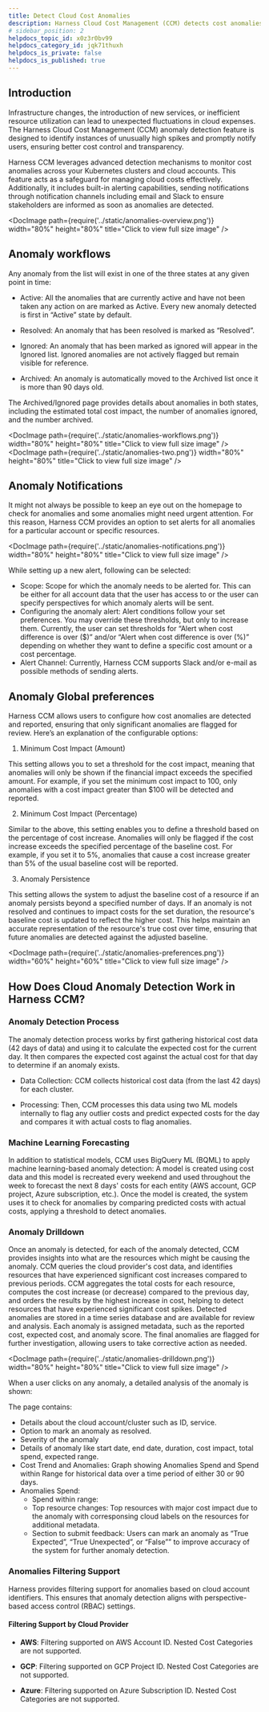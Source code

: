 ```yaml
---
title: Detect Cloud Cost Anomalies
description: Harness Cloud Cost Management (CCM) detects cost anomalies for your Kubernetes clusters and cloud accounts. Cloud cost anomaly detection can be used as a tool to keep cloud costs under control. It al…
# sidebar_position: 2
helpdocs_topic_id: x0z3r0bv99
helpdocs_category_id: jqk71thuxh
helpdocs_is_private: false
helpdocs_is_published: true
---
```

## Introduction

Infrastructure changes, the introduction of new services, or inefficient resource utilization can lead to unexpected fluctuations in cloud expenses. The Harness Cloud Cost Management (CCM) anomaly detection feature is designed to identify instances of unusually high spikes and promptly notify users, ensuring better cost control and transparency.

Harness CCM leverages advanced detection mechanisms to monitor cost anomalies across your Kubernetes clusters and cloud accounts. This feature acts as a safeguard for managing cloud costs effectively. Additionally, it includes built-in alerting capabilities, sending notifications through notification channels including email and Slack to ensure stakeholders are informed as soon as anomalies are detected.

<DocImage path={require('../static/anomalies-overview.png')} width="80%" height="80%" title="Click to view full size image" />

## Anomaly workflows

Any anomaly from the list will exist in one of the three states at any given point in time:

- Active: All the anomalies that are currently active and have not been taken any action on are marked as Active. Every new anomaly detected is first in “Active” state by default.

- Resolved: An anomaly that has been resolved is marked as “Resolved”.

- Ignored: An anomaly that has been marked as ignored will appear in the Ignored list. Ignored anomalies are not actively flagged but remain visible for reference.

- Archived: An anomaly is automatically moved to the Archived list once it is more than 90 days old.

The Archived/Ignored page provides details about anomalies in both states, including the estimated total cost impact, the number of anomalies ignored, and the number archived.

<DocImage path={require('../static/anomalies-workflows.png')} width="80%" height="80%" title="Click to view full size image" />
<DocImage path={require('../static/anomalies-two.png')} width="80%" height="80%" title="Click to view full size image" />

## Anomaly Notifications

It might not always be possible to keep an eye out on the homepage to check for anomalies and some anomalies might need urgent attention. For this reason, Harness CCM provides an option to set alerts for all anomalies for a particular account or specific resources. 

<DocImage path={require('../static/anomalies-notifications.png')} width="80%" height="80%" title="Click to view full size image" />

While setting up a new alert, following can be selected:
- Scope: Scope for which the anomaly needs to be alerted for. This can be either for all account data that the user has access to or the user can specify perspectives for which anomaly alerts will be sent.
- Configuring the anomaly alert: Alert conditions follow your set preferences. You may override these thresholds, but only to increase them. Currently, the user can set thresholds for “Alert when cost difference is over ($)” and/or “Alert when cost difference is over (%)” depending on whether they want to define a specific cost amount or a cost percentage.
- Alert Channel: Currently, Harness CCM supports Slack and/or e-mail as possible methods of sending alerts.

## Anomaly Global preferences

Harness CCM allows users to configure how cost anomalies are detected and reported, ensuring that only significant anomalies are flagged for review. Here’s an explanation of the configurable options:

1. Minimum Cost Impact (Amount)

This setting allows you to set a threshold for the cost impact, meaning that anomalies will only be shown if the financial impact exceeds the specified amount. For example, if you set the minimum cost impact to 100, only anomalies with a cost impact greater than $100 will be detected and reported.

2. Minimum Cost Impact (Percentage)

Similar to the above, this setting enables you to define a threshold based on the percentage of cost increase. Anomalies will only be flagged if the cost increase exceeds the specified percentage of the baseline cost. For example, if you set it to 5%, anomalies that cause a cost increase greater than 5% of the usual baseline cost will be reported.

3. Anomaly Persistence

This setting allows the system to adjust the baseline cost of a resource if an anomaly persists beyond a specified number of days. If an anomaly is not resolved and continues to impact costs for the set duration, the resource's baseline cost is updated to reflect the higher cost. This helps maintain an accurate representation of the resource's true cost over time, ensuring that future anomalies are detected against the adjusted baseline.

<DocImage path={require('../static/anomalies-preferences.png')} width="60%" height="60%" title="Click to view full size image" />

## How Does Cloud Anomaly Detection Work in Harness CCM?

### Anomaly Detection Process
The anomaly detection process works by first gathering historical cost data (42 days of data) and using it to calculate the expected cost for the current day. It then compares the expected cost against the actual cost for that day to determine if an anomaly exists.

- Data Collection: CCM collects historical cost data (from the last 42 days) for each cluster.

- Processing: Then, CCM processes this data using two ML models internally to flag any outlier costs and predict expected costs for the day and compares it with actual costs to flag anomalies.

### Machine Learning Forecasting

In addition to statistical models, CCM uses BigQuery ML (BQML) to apply machine learning-based anomaly detection:
A model is created using cost data and this model is recreated every weekend and used throughout the week to forecast the next 8 days' costs for each entity (AWS account, GCP project, Azure subscription, etc.).
Once the model is created, the system uses it to check for anomalies by comparing predicted costs with actual costs, applying a threshold to detect anomalies.

### Anomaly Drilldown
Once an anomaly is detected, for each of the anomaly detected, CCM provides insights into what are the resources which might be causing the anomaly. CCM queries the cloud provider's cost data, and identifies resources that have experienced significant cost increases compared to previous periods. CCM aggregates the total costs for each resource, computes the cost increase (or decrease) compared to the previous day, and orders the results by the highest increase in cost, helping to detect resources that have experienced significant cost spikes.
Detected anomalies are stored in a time series database and are available for review and analysis. Each anomaly is assigned metadata, such as the reported cost, expected cost, and anomaly score.
The final anomalies are flagged for further investigation, allowing users to take corrective action as needed.

<DocImage path={require('../static/anomalies-drilldown.png')} width="80%" height="80%" title="Click to view full size image" />

When a user clicks on any anomaly, a detailed analysis of the anomaly is shown:

The page contains:
- Details about the cloud account/cluster such as ID, service.
- Option to mark an anomaly as resolved.
- Severity of the anomaly
- Details of anomaly like start date, end date, duration, cost impact, total spend, expected range.
- Cost Trend and Anomalies: Graph showing Anomalies Spend and Spend within Range for historical data over a time period of either 30 or 90 days.
- Anomalies Spend:
  - Spend within range: 
  - Top resource changes: Top resources with major cost impact due to the anomaly with corresponsing cloud labels on the resources for additional metadata.
  - Section to submit feedback: Users can mark an anomaly as “True Expected”, “True Unexpected”, or “False”” to improve accuracy of the system for further anomaly detection.

### Anomalies Filtering Support

Harness provides filtering support for anomalies based on cloud account identifiers. This ensures that anomaly detection aligns with perspective-based access control (RBAC) settings.  

#### Filtering Support by Cloud Provider  

- **AWS**: Filtering supported on AWS Account ID. Nested Cost Categories are not supported.  

- **GCP**: Filtering supported on GCP Project ID. Nested Cost Categories are not supported.  

- **Azure**: Filtering supported on Azure Subscription ID. Nested Cost Categories are not supported.  



